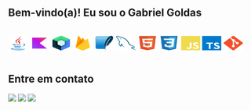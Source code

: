 ## Bem-vindo(a)! Eu sou o Gabriel Goldas
    
<div style="display: inline_block"><br>
    <img align="center" alt="Java" height="30" width="40" src="https://github.com/devicons/devicon/blob/master/icons/java/java-original.svg">
    <img align="center" alt="Kotlin" height="30" width="40" src="https://github.com/devicons/devicon/blob/master/icons/kotlin/kotlin-original.svg">
    <img align="center" alt="Jatpack Compose" height="30" width="40" src="https://github.com/devicons/devicon/blob/master/icons/jetpackcompose/jetpackcompose-original.svg">
    <img align="center" alt="Firebase" height="30" width="40" src="https://github.com/devicons/devicon/blob/master/icons/firebase/firebase-original.svg">
    <img align="center" alt="SQLite" height="30" width="40" src="https://github.com/devicons/devicon/blob/master/icons/sqlite/sqlite-original.svg">
    <img align="center" alt="MySQL" height="30" width="40" src="https://github.com/devicons/devicon/blob/master/icons/mysql/mysql-original.svg">
    <img align="center" alt="HTML" height="30" width="40" src="https://raw.githubusercontent.com/devicons/devicon/master/icons/html5/html5-original.svg">
    <img align="center" alt="CSS" height="30" width="40" src="https://raw.githubusercontent.com/devicons/devicon/master/icons/css3/css3-original.svg">
    <img align="center" alt="Js" height="30" width="40" src="https://raw.githubusercontent.com/devicons/devicon/master/icons/javascript/javascript-plain.svg">
    <img align="center" alt="Ts" height="30" width="40" src="https://github.com/devicons/devicon/blob/master/icons/typescript/typescript-original.svg">
    <img align="center" alt="Git" height="30" width="40" src="https://github.com/devicons/devicon/blob/master/icons/git/git-original.svg">
</div>
 
 <br>

 ## Entre em contato
 
<div> 
    <a href="https://www.linkedin.com/in/gabriel-goldas-39356926b/" target="_blank"><img src="https://img.shields.io/badge/-LinkedIn-%230077B5?style=for-the-badge&logo=linkedin&logoColor=white" target="_blank"></a>
    <a href = "mailto:gabriel.goldas@gmail.com"><img src="https://img.shields.io/badge/-Gmail-%23333?style=for-the-badge&logo=gmail&logoColor=white" target="_blank"></a>
    <a href="https://instagram.com/gabriel_goldas" target="_blank"><img src="https://img.shields.io/badge/-Instagram-%23E4405F?style=for-the-badge&logo=instagram&logoColor=white" target="_blank"></a> 
</div>
